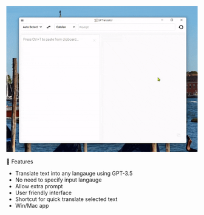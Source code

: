 ![intro gif](https://raw.githubusercontent.com/oyuntuayC/GPTranslator/main/src/intro.gif)

🚀 Features
- Translate text into any langauge using GPT-3.5
- No need to specify input langauge
- Allow extra prompt
- User friendly interface
- Shortcut for quick translate selected text
- Win/Mac app
